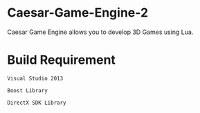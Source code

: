 Caesar-Game-Engine-2
====================

Caesar Game Engine allows you to develop 3D Games using Lua.

Build Requirement
====================

    Visual Studio 2013

    Boost Library

    DirectX SDK Library

